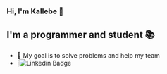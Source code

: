 ### Hi, I'm Kallebe 👋

## I'm a programmer and student 📚
- 🎯 My goal is to solve problems and help my team
- [![Linkedin Badge](https://www.linkedin.com/in/kallebe-gomes-bezerra-851a8a197/)
